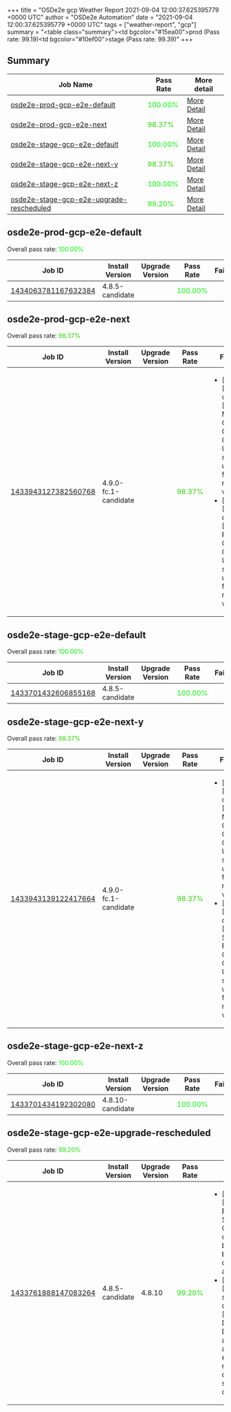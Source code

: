 +++
title = "OSDe2e gcp Weather Report 2021-09-04 12:00:37.625395779 +0000 UTC"
author = "OSDe2e Automation"
date = "2021-09-04 12:00:37.625395779 +0000 UTC"
tags = ["weather-report", "gcp"]
summary = "<table class=\"summary\"><tr><td bgcolor=\"#15ea00\"></td><td>prod (Pass rate: 99.19)</td></tr><tr><td bgcolor=\"#10ef00\"></td><td>stage (Pass rate: 99.39)</td></tr></table>"
+++
## Summary

| Job Name | Pass Rate | More detail |
|----------|-----------|-------------|
|[osde2e-prod-gcp-e2e-default](https://prow.ci.openshift.org/?job=osde2e-prod-gcp-e2e-default)| <span style="color:#01fe00;">100.00%</span>|[More Detail](#osde2e-prod-gcp-e2e-default)|
|[osde2e-prod-gcp-e2e-next](https://prow.ci.openshift.org/?job=osde2e-prod-gcp-e2e-next)| <span style="color:#2ad500;">98.37%</span>|[More Detail](#osde2e-prod-gcp-e2e-next)|
|[osde2e-stage-gcp-e2e-default](https://prow.ci.openshift.org/?job=osde2e-stage-gcp-e2e-default)| <span style="color:#01fe00;">100.00%</span>|[More Detail](#osde2e-stage-gcp-e2e-default)|
|[osde2e-stage-gcp-e2e-next-y](https://prow.ci.openshift.org/?job=osde2e-stage-gcp-e2e-next-y)| <span style="color:#2ad500;">98.37%</span>|[More Detail](#osde2e-stage-gcp-e2e-next-y)|
|[osde2e-stage-gcp-e2e-next-z](https://prow.ci.openshift.org/?job=osde2e-stage-gcp-e2e-next-z)| <span style="color:#01fe00;">100.00%</span>|[More Detail](#osde2e-stage-gcp-e2e-next-z)|
|[osde2e-stage-gcp-e2e-upgrade-rescheduled](https://prow.ci.openshift.org/?job=osde2e-stage-gcp-e2e-upgrade-rescheduled)| <span style="color:#15ea00;">99.20%</span>|[More Detail](#osde2e-stage-gcp-e2e-upgrade-rescheduled)|



## osde2e-prod-gcp-e2e-default

Overall pass rate: <span style="color:#01fe00;">100.00%</span>

| Job ID | Install Version | Upgrade Version | Pass Rate | Failures |
|--------|-----------------|-----------------|-----------|----------|
[1434063781167632384](https://prow.ci.openshift.org/view/gs/origin-ci-test/logs/osde2e-prod-gcp-e2e-default/1434063781167632384) | 4.8.5-candidate |  | <span style="color:#01fe00;">100.00%</span>|



## osde2e-prod-gcp-e2e-next

Overall pass rate: <span style="color:#2ad500;">98.37%</span>

| Job ID | Install Version | Upgrade Version | Pass Rate | Failures |
|--------|-----------------|-----------------|-----------|----------|
[1433943127382560768](https://prow.ci.openshift.org/view/gs/origin-ci-test/logs/osde2e-prod-gcp-e2e-next/1433943127382560768) | 4.9.0-fc.1-candidate |  | <span style="color:#2ad500;">98.37%</span>|<ul><li>[install] [Suite: operators] [OSD] Must Gather Operator Operator Upgrade should upgrade from the replaced version</li><li>[install] [Suite: operators] [OSD] RBAC Operator Operator Upgrade should upgrade from the replaced version</li></ul>



## osde2e-stage-gcp-e2e-default

Overall pass rate: <span style="color:#01fe00;">100.00%</span>

| Job ID | Install Version | Upgrade Version | Pass Rate | Failures |
|--------|-----------------|-----------------|-----------|----------|
[1433701432606855168](https://prow.ci.openshift.org/view/gs/origin-ci-test/logs/osde2e-stage-gcp-e2e-default/1433701432606855168) | 4.8.5-candidate |  | <span style="color:#01fe00;">100.00%</span>|



## osde2e-stage-gcp-e2e-next-y

Overall pass rate: <span style="color:#2ad500;">98.37%</span>

| Job ID | Install Version | Upgrade Version | Pass Rate | Failures |
|--------|-----------------|-----------------|-----------|----------|
[1433943139122417664](https://prow.ci.openshift.org/view/gs/origin-ci-test/logs/osde2e-stage-gcp-e2e-next-y/1433943139122417664) | 4.9.0-fc.1-candidate |  | <span style="color:#2ad500;">98.37%</span>|<ul><li>[install] [Suite: operators] [OSD] Must Gather Operator Operator Upgrade should upgrade from the replaced version</li><li>[install] [Suite: operators] [OSD] Splunk Forwarder Operator Operator Upgrade should upgrade from the replaced version</li></ul>



## osde2e-stage-gcp-e2e-next-z

Overall pass rate: <span style="color:#01fe00;">100.00%</span>

| Job ID | Install Version | Upgrade Version | Pass Rate | Failures |
|--------|-----------------|-----------------|-----------|----------|
[1433701434192302080](https://prow.ci.openshift.org/view/gs/origin-ci-test/logs/osde2e-stage-gcp-e2e-next-z/1433701434192302080) | 4.8.10-candidate |  | <span style="color:#01fe00;">100.00%</span>|



## osde2e-stage-gcp-e2e-upgrade-rescheduled

Overall pass rate: <span style="color:#15ea00;">99.20%</span>

| Job ID | Install Version | Upgrade Version | Pass Rate | Failures |
|--------|-----------------|-----------------|-----------|----------|
[1433761888147083264](https://prow.ci.openshift.org/view/gs/origin-ci-test/logs/osde2e-stage-gcp-e2e-upgrade-rescheduled/1433761888147083264) | 4.8.5-candidate | 4.8.10 | <span style="color:#15ea00;">99.20%</span>|<ul><li>[upgrade] [Suite: e2e] Encrypted Storage in GCP clusters can be created by dedicated admins</li><li>[upgrade] [Suite: service-definition] [OSD] DaemonSets DaemonSets are not allowed empty node-label daemonset should get created</li></ul>




